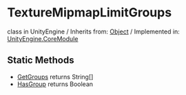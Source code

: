 # TextureMipmapLimitGroups
class in UnityEngine
 / Inherits from: <a href="https://docs.unity3d.com/6000.0/Documentation/ScriptReference/Object.html">Object</a> / Implemented in: <a href="https://docs.unity3d.com/6000.0/Documentation/ScriptReference/UnityEngine.CoreModule.html">UnityEngine.CoreModule</a>

## Static Methods
- <a href="https://docs.unity3d.com/6000.0/Documentation/ScriptReference/TextureMipmapLimitGroups.GetGroups.html">GetGroups</a> returns String[]
- <a href="https://docs.unity3d.com/6000.0/Documentation/ScriptReference/TextureMipmapLimitGroups.HasGroup.html">HasGroup</a> returns Boolean
